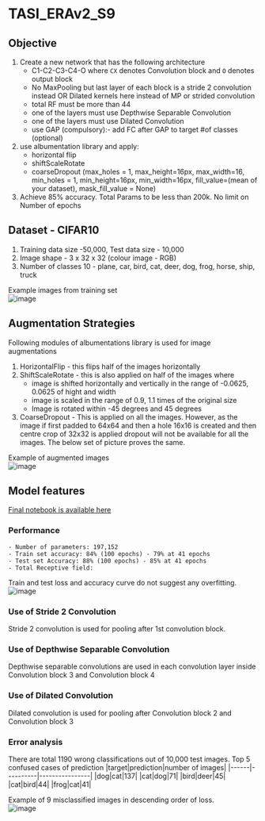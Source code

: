 # TASI_ERAv2_S9

## Objective

1. Create a new network that has the following architecture 
    - C1-C2-C3-C4-O where `CX` denotes Convolution block and `O` denotes output block
    - No MaxPooling but last layer of each block is a stride 2 convolution instead OR Dilated kernels here instead of MP or strided convolution
    - total RF must be more than 44
    - one of the layers must use Depthwise Separable Convolution
    - one of the layers must use Dilated Convolution
    - use GAP (compulsory):- add FC after GAP to target #of classes (optional)
2. use albumentation library and apply:
    - horizontal flip
    - shiftScaleRotate
    - coarseDropout (max_holes = 1, max_height=16px, max_width=16, min_holes = 1, min_height=16px, min_width=16px, fill_value=(mean of your dataset), mask_fill_value = None)
3. Achieve 85% accuracy. Total Params to be less than 200k. No limit on Number of epochs

## Dataset - CIFAR10

1. Training data size -50,000, Test data size - 10,000
2. Image shape - 3 x 32 x 32 (colour image - RGB)
3. Number of classes 10 - plane, car, bird, cat, deer, dog, frog, horse, ship, truck

Example images from training set  
![image](https://github.com/sayanbanerjee32/TSAI_ERAv2_S8/assets/11560595/711aed42-d235-45f3-b7e1-729fbb8a01fe)

## Augmentation Strategies
Following modules of albumentations library is used for image augmentations
1. HorizontalFlip - this flips half of the images horizontally
2. ShiftScaleRotate - this is also applied on half of the images where
    - image is shifted horizontally and vertically in the range of -0.0625, 0.0625 of hight and width
    - image is scaled in the range of 0.9, 1.1 times of the original size
    - Image is rotated within -45 degrees and 45 degrees
3. CoarseDropout - This is applied on all the images. However, as the image if first padded to 64x64 and then a hole 16x16 is created and then centre crop of 32x32 is applied dropout will not be available for all the images. The below set of picture proves the same.

Example of augmented images  
![image](https://github.com/sayanbanerjee32/TASI_ERAv2_S9/assets/11560595/f6f30a39-abdd-4abc-9475-a666726deb32)


## Model features
[Final notebook is available here](https://github.com/sayanbanerjee32/TASI_ERAv2_S9/blob/main/S9_stride2_dilated_SayanBanerjee.ipynb) 
### Performance
    - Number of parameters: 197,152
    - Train set accuracy: 84% (100 epochs) - 79% at 41 epochs
    - Test set Accuracy: 88% (100 epochs) - 85% at 41 epochs
    - Total Receptive field: 

Train and test loss and accuracy curve do not suggest any overfitting.  
![image](https://github.com/sayanbanerjee32/TASI_ERAv2_S9/assets/11560595/2b91da7e-e35d-482b-8725-7ace3e873a73)

    
### Use of Stride 2 Convolution
Stride 2 convolution is used for pooling after 1st convolution block.

### Use of Depthwise Separable Convolution
Depthwise separable convolutions are used in each convolution layer inside Convolution block 3 and Convolution block 4

### Use of Dilated Convolution
Dilated convolution is used for pooling after Convolution block 2 and Convolution block 3
    
### Error analysis

There are total 1190 wrong classifications out of 10,000 test images. Top 5 confused cases of prediction
|target|prediction|number of images|
|------|----------|----------------|
|dog|cat|137|
|cat|dog|71|
|bird|deer|45|
|cat|bird|44|
|frog|cat|41|  
  
Example of 9 misclassified images in descending order of loss.  
![image](https://github.com/sayanbanerjee32/TASI_ERAv2_S9/assets/11560595/8bc6a0bb-d6d5-4f42-8988-65dae492d22a)


